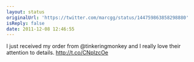 ```yaml
---
layout: status
originalUrl: 'https://twitter.com/marcgg/status/144759863858298880'
isReply: false
date: 2011-12-08 12:46:55
---
```


I just received my order from @tinkeringmonkey and I really love their attention to details.  http://t.co/CNpIzcOe
